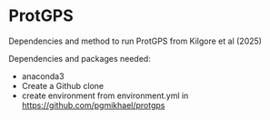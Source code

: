 # ProtGPS
Dependencies and method to run ProtGPS from Kilgore et al (2025)

Dependencies and packages needed:
- anaconda3
- Create a Github clone
- create environment from environment.yml in https://github.com/pgmikhael/protgps
